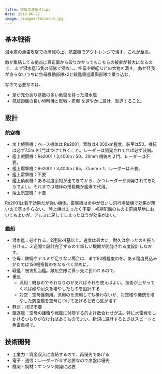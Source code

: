 ```yaml
---
title: 提督の決断４tips
date: 2016-06-22
image: /images/teitoku4.jpg
---
```


## 基本戦術
潜水艦の魚雷攻撃での漸減の上、航空機でアウトレンジで潰す、これが至高。

敵が集結してる拠点に真正面から殴りかかってもこちらの被害が甚大になるので、 まず潜水艦16隻の部隊で侵攻し、空母や戦艦などの大物を潰す。 敵が怪我が直らないうちに空母機動部隊x2と戦艦重巡護衛部隊で乗り込む。

なので必要なのは、

- 足が充分あり基数の多い魚雷を持った潜水艦
- 航続距離の長い偵察機と艦戦・艦爆
を速やかに設計、製造すること。

## 設計
### 航空機

- 水上偵察機：ベース機体は Re2001。索敵は4,000km程度。装甲は50。機銃は必ず7.5m を1門はつけておくこと。レーダーは開発されてれば必ず装備。
- 艦上戦闘機：Re2001 / 3,400m / 50。20mm 機銃を２門、レーダーは不要。
- 艦上爆撃機：Re2001 / 3,400m / 65。7.5mm x 1、レーダーは不要。
- 艦上雷撃機：不要
- 艦上偵察機：ある程度余裕が出てきてから、かつレーダーが開発されてきたらでよい。それまでは随伴の搭載機か艦爆で代用。
- 陸上航空機：不要

Re2001は若干効果だが強い機体。雷撃機は命中が低いし飛行場破壊で効果が薄いので基本作らない。 陸上機はまったく不要。初期配備のものを前線基地においてもよいが、アルミに戻してしまったほうが効率がよい。

### 艦船

- 潜水艦：必ず作る。2連装x4基以上。速度は最大に。耐久は余ったのを振り分ける。２週間で設計完了するので新しい機関が開発される度設計しなおす。
- 空母：鉄鋼やアルミが足りない場合は、まず80機程度のを。ある程度見込みがたてば150機搭載のをなるべく早めに。
- 戦艦：被害担当艦。敵航空隊に真っ先に狙われるので、
- 重巡
  - 汎用：既存のでそれなりのがあればそれを使えばよい。技術が上がってくれば砲や耐久を増やしたものを設計する
  - 対空：空母護衛用。汎用のを流用しても構わないが、対空砲や機銃を増やした防空艦を空母につけてあげると安心感が増す
- 軽巡：ほぼ不要
- 駆逐艦：空母の護衛や戦艦に付随する的よけ数合わせが主。特に水雷戦をしかけるつもりがなければありものでよい。新規に設計するときはスピードと魚雷重視で。

## 技術開発
- 工業力：資金収入に直結するので、再優先であげる
- 電子・通信：レーダーがまず必要なので序盤は優先
- 機関・鋼材：エンジン開発に必要
